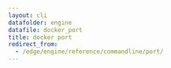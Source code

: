 ```yaml
---
layout: cli
datafolder: engine
datafile: docker_port
title: docker port
redirect_from:
  - /edge/engine/reference/commandline/port/
---
```

